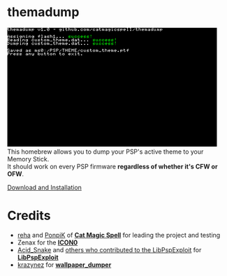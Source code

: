 # themadump
![](https://raw.githubusercontent.com/catmagicspell/themadump/master/app/resource/screenshot.png)</br>
This homebrew allows you to dump your PSP's active theme to your Memory Stick.<br/>
It should work on every PSP firmware **regardless of whether it's CFW or OFW**.

[Download and Installation](https://github.com/catmagicspell/themadump/releases/latest)

# Credits
- [reha](https://github.com/rreha) and [PonpiK](https://github.com/PonpiK) of **[Cat Magic Spell](https://github.com/catmagicspell)** for leading the project and testing<br/>
- Zenax for the **[ICON0](https://raw.githubusercontent.com/catmagicspell/themadump/master/app/resource/ICON0.PNG)**<br/>
- [Acid_Snake](https://github.com/JoseAaronLopezGarcia) and [others who contributed to the LibPspExploit](https://github.com/PSP-Archive/LibPspExploit?tab=readme-ov-file#credits) for **[LibPspExploit](https://github.com/PSP-Archive/LibPspExploit)**<br/>
- [krazynez](https://github.com/krazynez) for **[wallpaper_dumper](https://github.com/krazynez/wallpaper_dumper)**<br/>